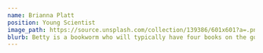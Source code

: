```yaml
---
name: Brianna Platt
position: Young Scientist
image_path: https://source.unsplash.com/collection/139386/601x601?a=.png
blurb: Betty is a bookworm who will typically have four books on the go.
---
```

